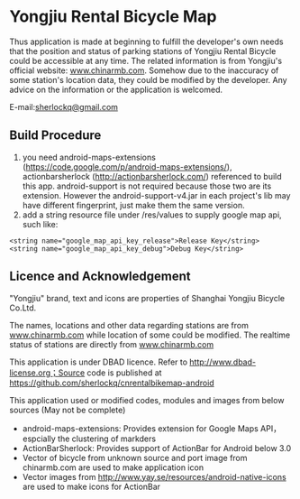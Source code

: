 Yongjiu Rental Bicycle Map
=======================

Thus application is made at beginning to fulfill the developer's own needs that the position and status of parking stations of Yongjiu Rental Bicycle could be accessible at any time. The related information is from Yongjiu's official website: www.chinarmb.com. Somehow due to the inaccuracy of some station's location data, they could be modified by the developer. Any advice on the information or the application is welcomed.

E-mail:sherlockq@gmail.com

Build Procedure
-----------------------
1. you need android-maps-extensions (https://code.google.com/p/android-maps-extensions/), actionbarsherlock (http://actionbarsherlock.com/) referenced to build this app. android-support is not required because those two are its extension. However the android-support-v4.jar in each project's lib may have different fingerprint, just make them the same version.
2. add a string resource file under /res/values to supply google map api, such like:

<?xml version="1.0" encoding="utf-8"?>
<resources>

    <string name="google_map_api_key_release">Release Key</string>
    <string name="google_map_api_key_debug">Debug Key</string>

</resources>

Licence and Acknowledgement
-----------------------
"Yongjiu" brand, text and icons are properties of Shanghai Yongjiu Bicycle Co.Ltd.

The names, locations and other data regarding stations are from www.chinarmb.com while location of some could be modified. The realtime status of stations are directly from www.chinarmb.com

This application is under DBAD licence. Refer to http://www.dbad-license.org；Source code is published at https://github.com/sherlockq/cnrentalbikemap-android

This application used or modified codes, modules and images from below sources (May not be complete)

- android-maps-extensions: Provides extension for Google Maps API，espcially the clustering of markders
- ActionBarSherlock: Provides support of ActionBar for Android below 3.0
- Vector of bicycle from unknown source and port image from chinarmb.com are used to make application icon
- Vector images from http://www.yay.se/resources/android-native-icons are used to make icons for ActionBar
